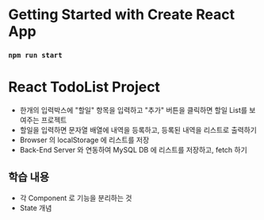 # Getting Started with Create React App

### `npm run start`

# React TodoList Project

- 한개의 입력박스에 "할일" 항목을 입력하고 "추가" 버튼을 클릭하면 할일
  List를 보여주는 프로젝트
- 할일을 입력하면 문자열 배열에 내역을 등록하고, 등록된 내역을 리스트로
  출력하기
- Browser 의 localStorage 에 리스트를 저장
- Back-End Server 와 연동하여 MySQL DB 에 리스트를 저장하고, fetch 하기

## 학습 내용

- 각 Component 로 기능을 분리하는 것
- State 개념
